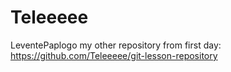 # Teleeeee
LeventePaplogo
my other repository from first day: 
https://github.com/Teleeeee/git-lesson-repository
